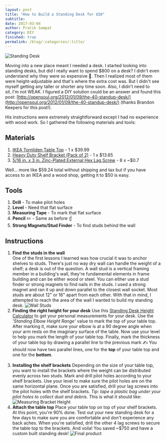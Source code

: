 ```yaml
---
layout: post
title: "How to Build a Standing Desk for $50"
subtitle:
date: 2017-03-04
author: Pratik Sampat
category: DIY
finished: true
permalink: /blog/:categories/:title/
---
```


![Standing Desk](http://i.imgur.com/C20sDaO.jpg)

Moving into a new place meant I needed a desk. I started looking into standing desks, but did I really want to spend $800 on a desk? I didn't even understand why they were so expensive :thinking:.  Then I realized most of them were height-adjustable and that's where the extra cost was.  But I didn't see myself getting any taller or shorter any time soon. Also, I didn't need to sit..I'm not WEAK. I figured a DIY solution could be an answer and found this post: [http://opensoul.org/2012/01/09/the-40-standup-desk/](http://opensoul.org/2012/01/09/the-40-standup-desk/) (thanks Brandon Keepers for this post!).  

His instructions were extremely straightforward except I had no experience with wood work. So I gathered the following materials and tools:

## Materials
1. [IKEA Tornliden Table Top](http://www.ikea.com/us/en/catalog/products/20251479/#/20240626) - 1 x $39.99
2. [Heavy Duty Shelf Bracket (Pack of 2)](https://www.amazon.com/Knape-Vogt-208WH500-Heavy-Bracket/dp/B00004YK8T) - 1 x $13.65
3. [5/16 in. x 3 in. Zinc-Plated External Hex Lag Screw](http://www.homedepot.com/p/Everbilt-5-16-in-x-3-in-Zinc-Plated-External-Hex-Lag-Screw-50-per-Box-801460/204282515) - 8 x ~$0.7

Well... more like $59.24 total without shipping and tax but if you have access to an IKEA and a wood shop, getting it to $50 is easy.

## Tools
1. **Drill** - To make pilot holes
2. **Level** - Need that flat surface
3. **Measuring Tape** - To mark that flat surface
4. **Pencil** :pencil2: - Same as before :point_up:
5. **Strong Magnets/Stud Finder** - To find studs behind the wall

## Instructions

1. **Find the studs in the wall**  
    One of the first lessons I learned was how crucial it was to anchor shelves to studs. There's just no way dry wall can handle the weight of a shelf; a desk is out of the question.  A wall stud is a vertical framing member in a building's wall, they're fundamental elements in frame building and can be either wood or steel.  You can either use a stud finder or strong magnets to find nails in the studs.  I used a strong magnet and ran it up and down parallel to the closest wall socket.  Most studs are about 12" or 16" apart from each other.  With that in mind, I attempted to reach the area of the wall I wanted to build my standing desk.
      ![Wall Studs](http://i.imgur.com/VZ8AjSY.jpg?style=imgInPost)
2. **Finding the right height for your desk**
    Use this [Standing Desk Height Calculator](http://www.thehumansolution.com/ergonomic-office-desk-chair-keyboard-height-calculator.html) to get your personal measurements for your desk. Use the *'Standing Elbow Height Range'* value to mark the top of your table top.  After marking it, make sure your elbow is at a 90 degree angle when your arm rests on the imaginary surface of the table.  Now use your level to help you mark the length of your table top.  Finally, mark the thickness of your table top by drawing a parallel line to the previous mark :writing_hand:  You should now have two parallel lines, one for the **top** of your table top and one for the **bottom**.<br /><br />
3. **Installing the shelf brackets**
    Depending on the size of your table top, you want to install the brackets where the weight can be distributed evenly across two studs. Mark and drill pilot holes according to your shelf brackets. Use your level to make sure the pilot holes are on the same horizontal plane. Once you are satisfied, drill your lag screws into the pilot holes with the shelf brackets. *Tip: tape a plastic bag under your pilot holes to collect dust and debris.* This is what it should like:
      ![Measuring Bracket Height](http://i.imgur.com/6gFnWvc.jpg?style=imgInPost)
4. **Attach the table top**
    Place your table top on top of your shelf brackets.  At this point, you're 90% done.  Test out your new standing desk for a few days to make sure you are comfortable and don't experience any back aches.  When you're satisfied, drill the other 4 lag screws to secure the table top to the brackets.  And voila! You saved ~$750 and have a custom built standing desk!
      ![Final product](http://i.imgur.com/tiY5ue3.jpg?style=imgInPost)
